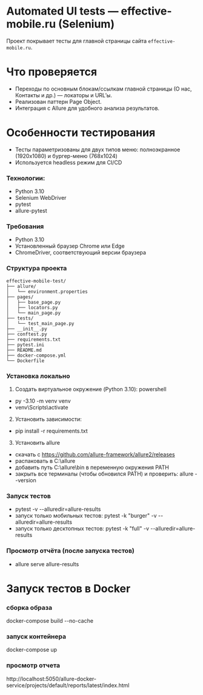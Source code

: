 # Automated UI tests — effective-mobile.ru (Selenium)

Проект покрывает тесты для главной страницы сайта `effective-mobile.ru`.

# Что проверяется
 - 	Переходы по основным блокам/ссылкам главной страницы (О нас, Контакты и др.) — локаторы и URL’ы.
 - 	Реализован паттерн Page Object.
 -  Интеграция с Allure для удобного анализа результатов.

# Особенности тестирования
 - Тесты параметризованы для двух типов меню: полноэкранное (1920x1080) и бургер-меню (768x1024)
 - Используется headless режим для CI/CD

### Технологии:
- Python 3.10
- Selenium WebDriver
- pytest
- allure-pytest

### Требования
- Python 3.10
- Установленный браузер Chrome или Edge
- ChromeDriver, соответствующий версии браузера

### Структура проекта
```
effective-mobile-test/
├── allure/
│   └── environment.properties
├── pages/
│   ├── base_page.py
│   ├── locators.py
│   └── main_page.py
├── tests/
│   └── test_main_page.py
├── __init__.py
├── conftest.py
├── requirements.txt
├── pytest.ini
├── README.md
├── docker-compose.yml
└── Dockerfile
```
### Установка локально
1. Создать виртуальное окружение (Python 3.10):
powershell
 - py -3.10 -m venv venv
 - venv\Scripts\activate
2.	Установить зависимости:
 - pip install -r requirements.txt
3. Установить allure
 - скачать с https://github.com/allure-framework/allure2/releases
 - распаковать в C:\allure
 - добавить путь C:\allure\bin в переменную окружения PATH
 - закрыть все терминалы (чтобы обновился PATH) и проверить: 
   allure --version

### Запуск тестов
 - pytest -v --alluredir=allure-results
 - запуск только мобильных тестов: pytest -k "burger" -v --alluredir=allure-results
 - запуск только десктопных тестов: pytest -k "full" -v --alluredir=allure-results
 
### Просмотр отчёта (после запуска тестов)
 - allure serve allure-results

# Запуск тестов в Docker

### сборка образа
docker-compose build --no-cache

### запуск контейнера 
docker-compose up

### просмотр отчета
http://localhost:5050/allure-docker-service/projects/default/reports/latest/index.html
